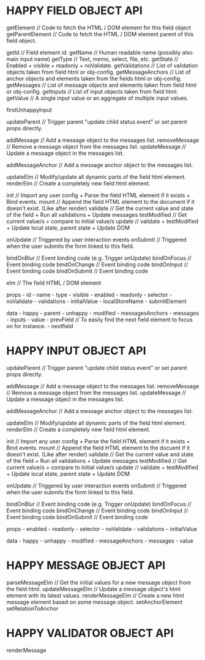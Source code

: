 HAPPY FIELD OBJECT API
======================

  getElement			  // Code to fetch the HTML / DOM element for this field object
  getParentElement  // Code to fetch the HTML / DOM element parent of this field object.

  getId             // Field element id.
  getName           // Human readable name (possibly also main input name)
  getType           // Text, memo, select, file, etc.
  getState          // Enabled + visible + readonly + noValidate.
  getValidations    // List of validation objects taken from field html or obj-config.
  getMessageAnchors // List of anchor objects and elements taken from the fields html or obj-config.
  getMessages       // List of message objects and elements taken from field html or obj-config.
  getInputs         // List of input objects taken from field html.
  getValue          // A single input value or an aggregate of multiple input values.

  firstUnhappyInput

  updateParent      // Trigger parent "update child status event" or set parent props directly.

  addMessage			  // Add a message object to the messages list.
  removeMessage     // Remove a message object from the messages list.
  updateMessage     // Update a message object in the messages list.

  addMessageAnchor  // Add a message anchor object to the messages list.

  updateElm         // Modify/update all dynamic parts of the field html element.
  renderElm         // Create a completely new field html element.

  init						  // Import any user config + Parse the field HTML element if it exists + Bind events.
  mount						  // Append the field HTML element to the document if it doesn't exist. (Like after render)
  validate          // Get the current value and state of the field + Run all validations + Update messages
  testModified      // Get current value/s + compare to initial value/s
  update					  // validate + testModified + Update local state, parent state + Update DOM

  onUpdate          // Triggered by user interaction events
  onSubmit          // Triggered when the user submits the form linked to this field.

  bindOnBlur        // Event binding code (e.g. Trigger onUpdate)
  bindOnFocus       // Event binding code
  bindOnChange      // Event binding code
  bindOnInput       // Event binding code
  bindOnSubmit		  // Event binding code

  elm							  // The field HTML / DOM element

  props
    - id
    - name
    - type
    - visible
    - enabled
    - readonly
    - selector
    - noValidate
    - validations
    - initialValue
    - localStoreName
    - submitElement

  data
    - happy
    - parent
    - unhappy
    - modified
    - messagesAnchors
    - messages
    - inputs
    - value
    - prevField			// To easily find the next field element to focus on for instance.
    - nextfield



HAPPY INPUT OBJECT API
=======================

  updateParent      // Trigger parent "update child status event" or set parent props directly.

  addMessage			  // Add a message object to the messages list.
  removeMessage     // Remove a message object from the messages list.
  updateMessage     // Update a message object in the messages list.

  addMessageAnchor  // Add a message anchor object to the messages list.

  updateElm         // Modify/update all dynamic parts of the field html element.
  renderElm         // Create a completely new field html element.

  init						  // Import any user config + Parse the field HTML element if it exists + Bind events.
  mount						  // Append the field HTML element to the docuent if it doesn't exist. (Like after render)
  validate          // Get the current value and state of the field + Run all validations + Update messages
  testModified      // Get current value/s + compare to initial value/s
  update					  // validate + testModified + Update local state, parent state + Update DOM

  onUpdate          // Triggered by user interaction events
  onSubmit          // Triggered when the user submits the form linked to this field.

  bindOnBlur        // Event binding code (e.g. Trigger onUpdate)
  bindOnFocus       // Event binding code
  bindOnChange      // Event binding code
  bindOnInput       // Event binding code
  bindOnSubmit		  // Event binding code

  props
    - enabled
    - readonly
    - selector
    - noValidate
    - validations
    - initialValue

  data
    - happy
    - unhappy
    - modified
	  - messageAnchors
	  - messages
		- value



HAPPY MESSAGE OBJECT API
========================

  parseMessageElm     // Get the initial values for a new message object from the field html.
  updateMessageElm    // Update a message object's html element with its latest values.
  renderMessageElm    // Create a new html message element based on some message object.
  setAnchorElement
  setRelationToAnchor



HAPPY VALIDATOR OBJECT API
===========================
  renderMessage